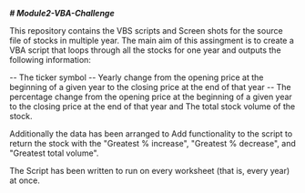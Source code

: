 ***# Module2-VBA-Challenge***

This repository contains the VBS scripts and Screen shots for the source file of stocks in multiple year.
The main aim of this assingment is to create a VBA script that loops through all the stocks for one year and outputs the following information:

-- The ticker symbol
--  Yearly change from the opening price at the beginning of a given year to the closing price at the end of that year
--  The percentage change from the opening price at the beginning of a given year to the closing price at the end of that year and The total 
    stock volume of the stock.

  Additionally the data has been arranged to Add functionality to the script to return the stock with the "Greatest % increase", "Greatest % decrease", and "Greatest total volume".

The  Script has been written to run on every worksheet (that is, every year) at once.
    
